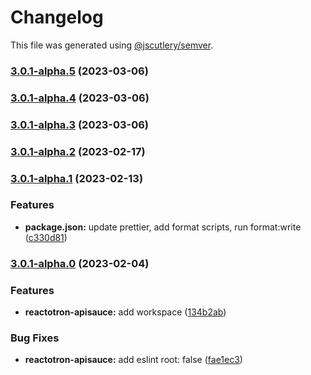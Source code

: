 # Changelog

This file was generated using [@jscutlery/semver](https://github.com/jscutlery/semver).

### [3.0.1-alpha.5](https://github.com/infinitered/reactotron/compare/reactotron-apisauce@3.0.1-alpha.4...reactotron-apisauce@3.0.1-alpha.5) (2023-03-06)

### [3.0.1-alpha.4](https://github.com/infinitered/reactotron/compare/reactotron-apisauce@3.0.1-alpha.3...reactotron-apisauce@3.0.1-alpha.4) (2023-03-06)

### [3.0.1-alpha.3](https://github.com/infinitered/reactotron/compare/reactotron-apisauce@3.0.1-alpha.2...reactotron-apisauce@3.0.1-alpha.3) (2023-03-06)

### [3.0.1-alpha.2](https://github.com/infinitered/reactotron/compare/reactotron-apisauce@3.0.1-alpha.1...reactotron-apisauce@3.0.1-alpha.2) (2023-02-17)

### [3.0.1-alpha.1](https://github.com/infinitered/reactotron/compare/reactotron-apisauce@3.0.1-alpha.0...reactotron-apisauce@3.0.1-alpha.1) (2023-02-13)


### Features

* **package.json:** update prettier, add format scripts, run format:write ([c330d81](https://github.com/infinitered/reactotron/commit/c330d81426c3f6f371a29a8a00ba9d1d6ce2d97a))

### [3.0.1-alpha.0](https://github.com/infinitered/reactotron/compare/reactotron-apisauce@3.0.0...reactotron-apisauce@3.0.1-alpha.0) (2023-02-04)


### Features

* **reactotron-apisauce:** add workspace ([134b2ab](https://github.com/infinitered/reactotron/commit/134b2ab58fda2edc5eb5b6501bddb89d058095a1))


### Bug Fixes

* **reactotron-apisauce:** add eslint root: false ([fae1ec3](https://github.com/infinitered/reactotron/commit/fae1ec3b82a6e47933553d7363142e35257dae70))
